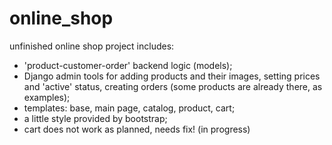 # online_shop
unfinished online shop project
includes:
- 'product-customer-order' backend logic (models);
- Django admin tools for adding products and their images, setting prices and 'active' status, creating orders (some products are already there, as examples);
- templates: base, main page, catalog, product, cart;
- a little style provided by bootstrap;
- cart does not work as planned, needs fix! (in progress)
